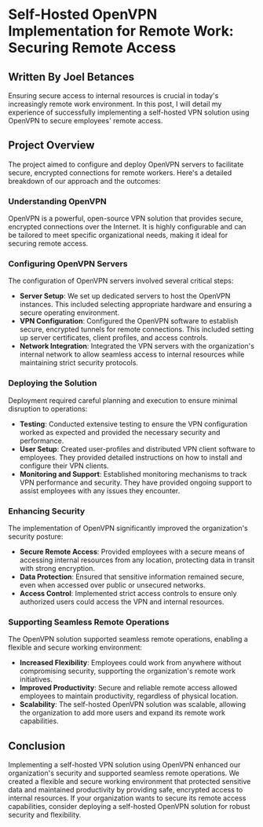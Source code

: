 # Self-Hosted OpenVPN Implementation for Remote Work: Securing Remote Access

## Written By Joel Betances

Ensuring secure access to internal resources is crucial in today's increasingly remote work environment. In this post, I will detail my experience of successfully implementing a self-hosted VPN solution using OpenVPN to secure employees' remote access.

## Project Overview

The project aimed to configure and deploy OpenVPN servers to facilitate secure, encrypted connections for remote workers. Here's a detailed breakdown of our approach and the outcomes:

### Understanding OpenVPN

OpenVPN is a powerful, open-source VPN solution that provides secure, encrypted connections over the Internet. It is highly configurable and can be tailored to meet specific organizational needs, making it ideal for securing remote access.

### Configuring OpenVPN Servers

The configuration of OpenVPN servers involved several critical steps:

- **Server Setup**: We set up dedicated servers to host the OpenVPN instances. This included selecting appropriate hardware and ensuring a secure operating environment.
- **VPN Configuration**: Configured the OpenVPN software to establish secure, encrypted tunnels for remote connections. This included setting up server certificates, client profiles, and access controls.
- **Network Integration**: Integrated the VPN servers with the organization's internal network to allow seamless access to internal resources while maintaining strict security protocols.

### Deploying the Solution

Deployment required careful planning and execution to ensure minimal disruption to operations:

- **Testing**: Conducted extensive testing to ensure the VPN configuration worked as expected and provided the necessary security and performance.
- **User Setup**: Created user-profiles and distributed VPN client software to employees. They provided detailed instructions on how to install and configure their VPN clients.
- **Monitoring and Support**: Established monitoring mechanisms to track VPN performance and security. They have provided ongoing support to assist employees with any issues they encounter.

### Enhancing Security

The implementation of OpenVPN significantly improved the organization's security posture:

- **Secure Remote Access**: Provided employees with a secure means of accessing internal resources from any location, protecting data in transit with strong encryption.
- **Data Protection**: Ensured that sensitive information remained secure, even when accessed over public or unsecured networks.
- **Access Control**: Implemented strict access controls to ensure only authorized users could access the VPN and internal resources.

### Supporting Seamless Remote Operations

The OpenVPN solution supported seamless remote operations, enabling a flexible and secure working environment:

- **Increased Flexibility**: Employees could work from anywhere without compromising security, supporting the organization's remote work initiatives.
- **Improved Productivity**: Secure and reliable remote access allowed employees to maintain productivity, regardless of physical location.
- **Scalability**: The self-hosted OpenVPN solution was scalable, allowing the organization to add more users and expand its remote work capabilities.

## Conclusion

Implementing a self-hosted VPN solution using OpenVPN enhanced our organization's security and supported seamless remote operations. We created a flexible and secure working environment that protected sensitive data and maintained productivity by providing safe, encrypted access to internal resources. If your organization wants to secure its remote access capabilities, consider deploying a self-hosted OpenVPN solution for robust security and flexibility.
